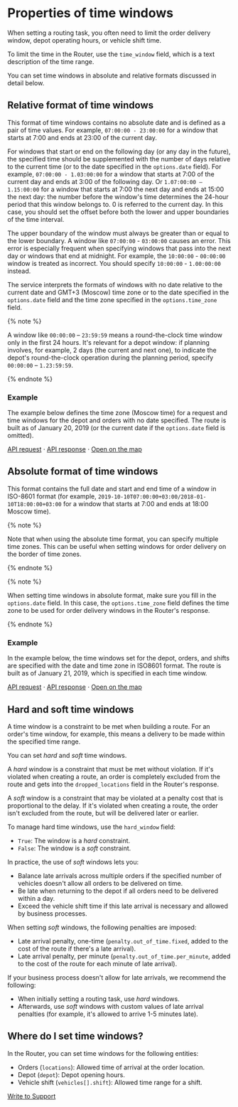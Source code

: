 # Properties of time windows

When setting a routing task, you often need to limit the order delivery window, depot operating hours, or vehicle shift time.

To limit the time in the Router, use the `time_window` field, which is a text description of the time range.

You can set time windows in absolute and relative formats discussed in detail below.

## Relative format of time windows

This format of time windows contains no absolute date and is defined as a pair of time values. For example, `07:00:00 - 23:00:00` for a window that starts at 7:00 and ends at 23:00 of the current day.

For windows that start or end on the following day (or any day in the future), the specified time should be supplemented with the number of days relative to the current time (or to the date specified in the `options.date` field). For example, `07:00:00 - 1.03:00:00` for a window that starts at 7:00 of the current day and ends at 3:00 of the following day. Or `1.07:00:00 – 1.15:00:00` for a window that starts at 7:00 the next day and ends at 15:00 the next day: the number before the window's time determines the 24-hour period that this window belongs to. 0 is referred to the current day. In this case, you should set the offset before both the lower and upper boundaries of the time interval.

The upper boundary of the window must always be greater than or equal to the lower boundary. A window like `07:00:00` - `03:00:00` causes an error. This error is especially frequent when specifying windows that pass into the next day or windows that end at midnight. For example, the `10:00:00` - `00:00:00` window is treated as incorrect. You should specify `10:00:00` - `1.00:00:00` instead.

The service interprets the formats of windows with no date relative to the current date and GMT+3 (Moscow) time zone or to the date specified in the `options.date` field and the time zone specified in the `options.time_zone` field.

{% note %}

A window like `00:00:00` – `23:59:59` means a round-the-clock time window only in the first 24 hours. It's relevant for a depot window: if planning involves, for example, 2 days (the current and next one), to indicate the depot's round-the-clock operation during the planning period, specify `00:00:00` – `1.23:59:59`.

{% endnote %}

### Example

The example below defines the time zone (Moscow time) for a request and time windows for the depot and orders with no date specified. The route is built as of January 20, 2019 (or the current date if the  `options.date` field is omitted).

[API request](https://courier.yandex.ru/vrs/api/v1/log/request/472d65e2-3f445fad-1059bbf3-e032ecb1) ⋅ [API response](https://courier.yandex.ru/vrs/api/v1/result/472d65e2-3f445fad-1059bbf3-e032ecb1) ⋅ [Open on the map](https://courier.yandex.ru/mvrp-map#472d65e2-3f445fad-1059bbf3-e032ecb1)

## Absolute format of time windows

This format contains the full date and start and end time of a window in ISO-8601 format (for example, `2019-10-10T07:00:00+03:00/2018-01-10T18:00:00+03:00` for a window that starts at 7:00 and ends at 18:00 Moscow time).

{% note %}

Note that when using the absolute time format, you can specify multiple time zones. This can be useful when setting windows for order delivery on the border of time zones.

{% endnote %}

{% note %}

When setting time windows in absolute format, make sure you fill in the `options.date` field. In this case, the `options.time_zone` field defines the time zone to be used for order delivery windows in the Router's response.

{% endnote %}

### Example

In the example below, the time windows set for the depot, orders, and shifts are specified with the date and time zone in ISO8601 format. The route is built as of January 21, 2019, which is specified in each time window.

[API request](https://courier.yandex.ru/vrs/api/v1/log/request/bf7a9ba3-67cc7871-a7ad07da-2c372054) ⋅ [API response](https://courier.yandex.ru/vrs/api/v1/result/bf7a9ba3-67cc7871-a7ad07da-2c372054) ⋅ [Open on the map](https://courier.yandex.ru/mvrp-map#bf7a9ba3-67cc7871-a7ad07da-2c372054)

## Hard and soft time windows

A time window is a constraint to be met when building a route. For an order's time window, for example, this means a delivery to be made within the specified time range.

You can set *hard* and *soft* time windows.

A *hard* window is a constraint that must be met without violation. If it's violated when creating a route, an order is completely excluded from the route and gets into the `dropped_locations` field in the Router's response.

A *soft* window is a constraint that may be violated at a penalty cost that is proportional to the delay. If it's violated when creating a route, the order isn't excluded from the route, but will be delivered later or earlier.

To manage hard time windows, use the `hard_window` field:

- `True`: The window is a *hard* constraint.
- `False`: The window is a *soft* constraint.

In practice, the use of *soft* windows lets you:

- Balance late arrivals across multiple orders if the specified number of vehicles doesn't allow all orders to be delivered on time.
- Be late when returning to the depot if all orders need to be delivered within a day.
- Exceed the vehicle shift time if this late arrival is necessary and allowed by business processes.

When setting *soft* windows, the following penalties are imposed:

- Late arrival penalty, one-time (`penalty.out_of_time.fixed`, added to the cost of the route if there's a late arrival).
- Late arrival penalty, per minute (`penalty.out_of_time.per_minute`, added to the cost of the route for each minute of late arrival).

If your business process doesn't allow for late arrivals, we recommend the following:

- When initially setting a routing task, use *hard* windows.
- Afterwards, use *soft* windows with custom values of late arrival penalties (for example, it's allowed to arrive 1-5 minutes late).

## Where do I set time windows?

In the Router, you can set time windows for the following entities:

- Orders (`locations`): Allowed time of arrival at the order location.
- Depot (`depot`): Depot opening hours.
- Vehicle shift (`vehicles[].shift`): Allowed time range for a shift.

<p class="p"><a href="feedback.html" class="xref button">Write to Support</a></p>

